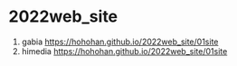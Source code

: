 # 2022web_site
1. gabia https://hohohan.github.io/2022web_site/01site
2. himedia https://hohohan.github.io/2022web_site/01site
